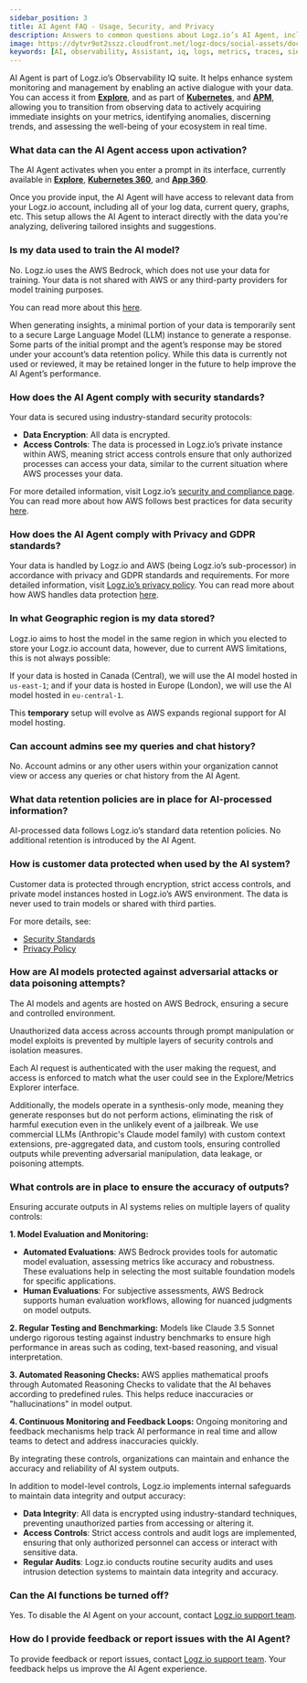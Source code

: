 ```yaml
---
sidebar_position: 3
title: AI Agent FAQ - Usage, Security, and Privacy 
description: Answers to common questions about Logz.io’s AI Agent, including usage, security, data access, and privacy.
image: https://dytvr9ot2sszz.cloudfront.net/logz-docs/social-assets/docs-social.jpg
keywords: [AI, observability, Assistant, iq, logs, metrics, traces, siem, insights, analysis, services, logz.io]
---
```


AI Agent is part of Logz.io’s Observability IQ suite. It helps enhance system monitoring and management by enabling an active dialogue with your data. You can access it from [**Explore**](https://app.logz.io/360/explore), and as part of [**Kubernetes**](https://app.logz.io/360/k8s360), and [**APM**](https://app.logz.io/360/apm/services), allowing you to transition from observing data to actively acquiring immediate insights on your metrics, identifying anomalies, discerning trends, and assessing the well-being of your ecosystem in real time.

### What data can the AI Agent access upon activation?​

The AI Agent activates when you enter a prompt in its interface, currently available in **[Explore](https://app.logz.io/#/dashboard/explore)**, **[Kubernetes 360](https://app.logz.io/#/dashboard/observability/k8s360)**, and **[App 360](https://app.logz.io/#/dashboard/spm/services/table)**. 

Once you provide input, the AI Agent will have access to relevant data from your Logz.io account, including all of your log data, current query,  graphs, etc. This setup allows the AI Agent to interact directly with the data you're analyzing, delivering tailored insights and suggestions.

### Is my data used to train the AI model?

No. Logz.io uses the AWS Bedrock, which does not use your data for training. Your data is not shared with AWS or any third-party providers for model training purposes.

You can read more about this [here](https://aws.amazon.com/bedrock/faqs/#product-faqs#bedrock-faqs#security-and-privacy).

When generating insights, a minimal portion of your data is temporarily sent to a secure Large Language Model (LLM) instance to generate a response. Some parts of the initial prompt and the agent’s response may be stored under your account’s data retention policy. While this data is currently not used or reviewed, it may be retained longer in the future to help improve the AI Agent’s performance.

### How does the AI Agent comply with security standards?

Your data is secured using industry-standard security protocols: 
* **Data Encryption**: All data is encrypted.
* **Access Controls**: The data is processed in Logz.io’s private instance within AWS, meaning strict access controls ensure that only authorized processes can access your data, similar to the current situation where AWS processes your data. 

For more detailed information, visit Logz.io’s [security and compliance page](https://logz.io/platform/features/soc-2-compliance/). You can read more about how AWS follows best practices for data security [here](https://aws.amazon.com/bedrock/faqs/#product-faqs#bedrock-faqs#general:~:text=Why%20should%20I%20use%20Amazon%20Bedrock%3F).

### How does the AI Agent comply with Privacy and GDPR standards?​​

Your data is handled by Logz.io and AWS (being Logz.io’s sub-processor) in accordance with privacy and GDPR standards and requirements. For more detailed information, visit [Logz.io’s privacy policy](https://logz.io/about-us/privacy-policy/). You can read more about how AWS handles data protection [here](https://aws.amazon.com/bedrock/faqs/#product-faqs#bedrock-faqs#general:~:text=Why%20should%20I%20use%20Amazon%20Bedrock%3F).

### In what Geographic region is my data stored?

Logz.io aims to host the model in the same region in which you elected to store  your Logz.io account data, however, due to current AWS limitations, this is not always possible:

If your data is hosted in Canada (Central), we will use the AI model hosted in `us-east-1`; and if your data is hosted in Europe (London), we will use the AI model hosted in `eu-central-1`. 

This **temporary** setup will evolve as AWS expands regional support for AI model hosting.

### Can account admins see my queries and chat history?​

No. Account admins or any other users within your organization cannot view or access any queries or chat history from the AI Agent.

### What data retention policies are in place for AI-processed information?

AI-processed data follows Logz.io’s standard data retention policies. No additional retention is introduced by the AI Agent.

### How is customer data protected when used by the AI system?

Customer data is protected through encryption, strict access controls, and private model instances hosted in Logz.io’s AWS environment. The data is never used to train models or shared with third parties.

For more details, see:
* [Security Standards](https://logz.io/platform/features/soc-2-compliance/)
* [Privacy Policy](https://logz.io/about-us/privacy-policy/)


### How are AI models protected against adversarial attacks or data poisoning attempts?

The AI models and agents are hosted on AWS Bedrock, ensuring a secure and controlled environment. 

Unauthorized data access across accounts through prompt manipulation or model exploits is prevented by multiple layers of security controls and isolation measures.

Each AI request is authenticated with the user making the request, and access is enforced to match what the user could see in the Explore/Metrics Explorer interface. 

Additionally, the models operate in a synthesis-only mode, meaning they generate responses but do not perform actions, eliminating the risk of harmful execution even in the unlikely event of a jailbreak. We use commercial LLMs (Anthropic's Claude model family) with custom context extensions, pre-aggregated data, and custom tools, ensuring controlled outputs while preventing adversarial manipulation, data leakage, or poisoning attempts.

### What controls are in place to ensure the accuracy of outputs?

Ensuring accurate outputs in AI systems relies on multiple layers of quality controls:

**1. Model Evaluation and Monitoring:**
* **Automated Evaluations**: AWS Bedrock provides tools for automatic model evaluation, assessing metrics like accuracy and robustness. These evaluations help in selecting the most suitable foundation models for specific applications.
* **Human Evaluations**: For subjective assessments, AWS Bedrock supports human evaluation workflows, allowing for nuanced judgments on model outputs.

**2. Regular Testing and Benchmarking:**
Models like Claude 3.5 Sonnet undergo rigorous testing against industry benchmarks to ensure high performance in areas such as coding, text-based reasoning, and visual interpretation.

**3. Automated Reasoning Checks:**
​​AWS applies mathematical proofs through Automated Reasoning Checks to validate that the AI behaves according to predefined rules. This helps reduce inaccuracies or "hallucinations" in model output.

**4. Continuous Monitoring and Feedback Loops:**
Ongoing monitoring and feedback mechanisms help track AI performance in real time and allow teams to detect and address inaccuracies quickly.

By integrating these controls, organizations can maintain and enhance the accuracy and reliability of AI system outputs.

In addition to model-level controls, Logz.io implements internal safeguards to maintain data integrity and output accuracy:
* **Data Integrity**: All data is encrypted using industry-standard techniques, preventing unauthorized parties from accessing or altering it.
* **Access Controls**: Strict access controls and audit logs are implemented, ensuring that only authorized personnel can access or interact with sensitive data.
* **Regular Audits**: Logz.io conducts routine security audits and uses intrusion detection systems to maintain data integrity and accuracy.

### Can the AI functions be turned off?

Yes. To disable the AI Agent on your account, contact [Logz.io support team](mailto:help@logz.io). 

### How do I provide feedback or report issues with the AI Agent?​

To provide feedback or report issues, contact [Logz.io support team](mailto:help@logz.io). Your feedback helps us improve the AI Agent experience.

